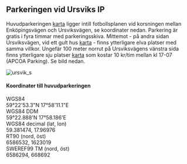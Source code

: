 
## Parkeringen vid Ursviks IP

Huvudparkeringen [karta](https://www.hitta.se/kartan/f/hitta.se?prefMapFramework=leaflet&s=1da626f3) ligger intill fotbollsplanen vid korsningen mellan Enköpingsvägen och Ursviksvägen, se koordinater nedan. Parkering är gratis i fyra timmar med parkeringsskiva. Mittemot - på andra sidan Ursviksvägen, vid ett gult hus [karta](https://www.hitta.se/kartan/f/hitta.se?prefMapFramework=leaflet&s=6ae4aa13) -  finns ytterligare elva platser med samma villkor. Ungefär 100 meter norrut på Ursviksvägens vänstra sida finns ytterligare sju platser [karta](https://www.hitta.se/kartan/f/hitta.se?prefMapFramework=leaflet&s=68176d0b) som kostar 10 kr/tim mellan kl 17-07 (APCOA Parking). Se bild nedan.

![ursvik_s](https://user-images.githubusercontent.com/62021989/183093422-a69ab6e2-8400-41dc-b50c-c29457a529ea.jpg)

#### Koordinater till huvudparkeringen
WGS84    
59°22'53.3"N 17°58'11.1"E    
WGS84 DDM    
59°22.888'N 17°58.186'E    
WGS84 decimal (lat, lon)    
59.381474, 17.96976    
RT90 (nord, öst)    
6586532, 1623019    
SWEREF99 TM (nord, öst)    
6586294, 668692     
